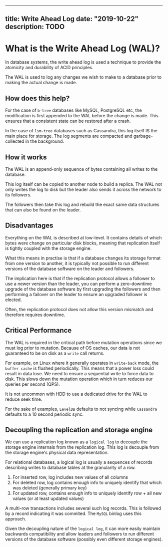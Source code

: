 
---
title: Write Ahead Log
date: "2019-10-22"
description: TODO
---

# What is the Write Ahead Log (WAL)?

In database systems, the write ahead log is used a technique to provide the atomicity and durability of ACID principles.

The WAL is used to log any changes we wish to make to a database prior to making the actual change is made.

## How does this help?

For the case of `b-tree` databases like MySQL, PostgreSQL etc, the modification is first appended to the WAL before the change is made. This ensures that a consistent state can be restored after a crash.

In the case of `lsm-tree` databases such as Cassandra, this log itself IS the main place for storage. The log segments are compacted and garbage-collected in the background.

## How it works

The WAL is an append-only sequence of bytes containing all writes to the database.

This log itself can be copied to another node to build a replica. The WAL not only writes the log to disk but the leader also sends it across the network to its followers.

The followers then take this log and rebuild the exact same data structures that can also be found on the leader.

## Disadvantages

Everything on the WAL is described at low-level. It contains details of which bytes were change on particular disk blocks, meaning that replication itself is tightly coupled with the storage engine.

What this means in practise is that if a database changes its storage format from one version to another, it is typically not possible to run different versions of the database software on the leader and followers.

The implication here is that if the replication protocol allows a follower to use a newer version than the leader, you can perform a zero-downtime upgrade of the database software by first upgrading the followers and then performing a failover on the leader to ensure an upgraded follower is elected.

Often, the replication protocol does not allow this version mismatch and therefore requires downtime.

## Critical Performance

The WAL is required in the critical path before mutation operations since we must log prior to mutation. Because of OS caches, our data is not guaranteed to be on disk as a `write` call returns.

For example, on Linux where it generally operates in `write-back` mode, the `buffer cache` is flushed periodically. This means that a power loss could result in data lose. We need to ensure a sequential write to force data to disk. This slows down the mutation operation which in turn reduces our queries per second (QPS).

It is not uncommon with HDD to use a dedicated drive for the WAL to reduce seek time.

For the sake of examples, `LevelDB` defaults to not syncing while `Cassandra` defaults to a 10 second periodic sync.

## Decoupling the replication and storage engine

We can use a replication log known as a `logical log` to decouple the storage engine internals from the replication log. This log is decouple from the storage engine's physical data representation.

For relational databases, a logical log is usually a sequences of records describing writes to database tables at the granularity of a row.

1. For inserted row, log includes new values of all columns
2. For deleted row, log contains enough info to uniquely identify that which was deleted (generally primary key)
3. For updated row, contains enough info to uniquely identify row + all new values (or at least updated values)

A multi-row transactions includes several such log records. This is followed by a record indicating it was commited. The `MySQL` binlog uses this approach.

Given the decoupling nature of the `logical log`, it can more easily maintain backwards compatibility and allow leaders and followers to run different versions of the database software (possibly even different storage engines).

